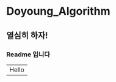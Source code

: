 # Doyoung_Algorithm
## 열심히 하자!
### Readme 입니다

<table>
  <tr>
    <td>
      Hello
    </td>
  </tr>
</table>
  
